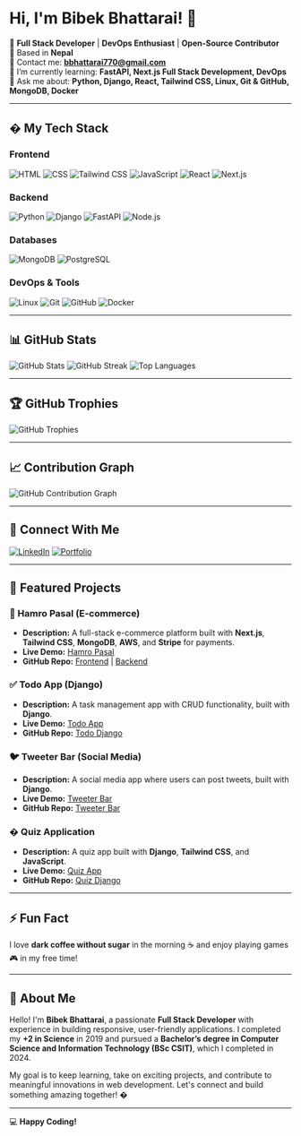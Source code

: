 # Hi, I'm Bibek Bhattarai! 👋

🚀 **Full Stack Developer** | **DevOps Enthusiast** | **Open-Source Contributor**  
📍 Based in **Nepal**  
📧 Contact me: **bbhattarai770@gmail.com**  
🔭 I’m currently learning: **FastAPI, Next.js Full Stack Development, DevOps**  
💬 Ask me about: **Python, Django, React, Tailwind CSS, Linux, Git & GitHub, MongoDB, Docker**  

---

## � My Tech Stack

### Frontend
![HTML](https://img.shields.io/badge/HTML-E34F26?style=for-the-badge&logo=html5&logoColor=white)
![CSS](https://img.shields.io/badge/CSS-1572B6?style=for-the-badge&logo=css3&logoColor=white)
![Tailwind CSS](https://img.shields.io/badge/TailwindCSS-38B2AC?style=for-the-badge&logo=tailwind-css&logoColor=white)
![JavaScript](https://img.shields.io/badge/JavaScript-F7DF1E?style=for-the-badge&logo=javascript&logoColor=black)
![React](https://img.shields.io/badge/React-61DAFB?style=for-the-badge&logo=react&logoColor=white)
![Next.js](https://img.shields.io/badge/Next.js-000000?style=for-the-badge&logo=next.js&logoColor=white)

### Backend
![Python](https://img.shields.io/badge/Python-3776AB?style=for-the-badge&logo=python&logoColor=white)
![Django](https://img.shields.io/badge/Django-092E20?style=for-the-badge&logo=django&logoColor=white)
![FastAPI](https://img.shields.io/badge/FastAPI-009688?style=for-the-badge&logo=fastapi&logoColor=white)
![Node.js](https://img.shields.io/badge/Node.js-339933?style=for-the-badge&logo=node.js&logoColor=white)

### Databases
![MongoDB](https://img.shields.io/badge/MongoDB-47A248?style=for-the-badge&logo=mongodb&logoColor=white)
![PostgreSQL](https://img.shields.io/badge/PostgreSQL-4169E1?style=for-the-badge&logo=postgresql&logoColor=white)

### DevOps & Tools
![Linux](https://img.shields.io/badge/Linux-FCC624?style=for-the-badge&logo=linux&logoColor=black)
![Git](https://img.shields.io/badge/Git-F05032?style=for-the-badge&logo=git&logoColor=white)
![GitHub](https://img.shields.io/badge/GitHub-181717?style=for-the-badge&logo=github&logoColor=white)
![Docker](https://img.shields.io/badge/Docker-2496ED?style=for-the-badge&logo=docker&logoColor=white)

---

## 📊 GitHub Stats

![GitHub Stats](https://github-readme-stats.vercel.app/api?username=bibek1414&show_icons=true&theme=radical)
![GitHub Streak](https://streak-stats.demolab.com?user=bibek1414&theme=radical&hide_border=true)
![Top Languages](https://github-readme-stats.vercel.app/api/top-langs/?username=bibek1414&layout=compact&theme=radical)

---

## 🏆 GitHub Trophies

![GitHub Trophies](https://github-profile-trophy.vercel.app/?username=bibek1414&theme=radical&no-bg=true&margin-w=4)

---

## 📈 Contribution Graph

![GitHub Contribution Graph](https://github-readme-activity-graph.vercel.app/graph?username=bibek1414&theme=react-dark)

---

## 🔗 Connect With Me

[![LinkedIn](https://img.shields.io/badge/LinkedIn-0A66C2?style=for-the-badge&logo=linkedin&logoColor=white)](https://www.linkedin.com/in/bibekbhattarai14/)
[![Portfolio](https://img.shields.io/badge/Portfolio-000000?style=for-the-badge&logo=vercel&logoColor=white)](https://portfolio-django-8h2q.onrender.com)

---

## 🚀 Featured Projects

### 🛒 Hamro Pasal (E-commerce)
- **Description:** A full-stack e-commerce platform built with **Next.js**, **Tailwind CSS**, **MongoDB**, **AWS**, and **Stripe** for payments.
- **Live Demo:** [Hamro Pasal](https://ecommerce-front-nine-mu.vercel.app/)
- **GitHub Repo:** [Frontend](https://github.com/bibek1414/ecommerce-frontend-backend) | [Backend](https://github.com/bibek1414/ecommerce-frontend-backend)

### ✅ Todo App (Django)
- **Description:** A task management app with CRUD functionality, built with **Django**.
- **Live Demo:** [Todo App](https://todo-90zm.onrender.com)
- **GitHub Repo:** [Todo Django](https://github.com/bibek1414/todo-django)

### 🐦 Tweeter Bar (Social Media)
- **Description:** A social media app where users can post tweets, built with **Django**.
- **Live Demo:** [Tweeter Bar](https://tweet-django-xxrw.onrender.com)
- **GitHub Repo:** [Tweeter Bar](https://github.com/bibek1414/tweet-django)

### � Quiz Application
- **Description:** A quiz app built with **Django**, **Tailwind CSS**, and **JavaScript**.
- **Live Demo:** [Quiz App](https://quiz-django.onrender.com/)
- **GitHub Repo:** [Quiz Django](https://github.com/bibek1414/quiz_django)

---

## ⚡ Fun Fact

I love **dark coffee without sugar** in the morning ☕ and enjoy playing games 🎮 in my free time!

---

## 📜 About Me

Hello! I'm **Bibek Bhattarai**, a passionate **Full Stack Developer** with experience in building responsive, user-friendly applications. I completed my **+2 in Science** in 2019 and pursued a **Bachelor’s degree in Computer Science and Information Technology (BSc CSIT)**, which I completed in 2024.

My goal is to keep learning, take on exciting projects, and contribute to meaningful innovations in web development. Let's connect and build something amazing together! �

---

💻 **Happy Coding!**  

